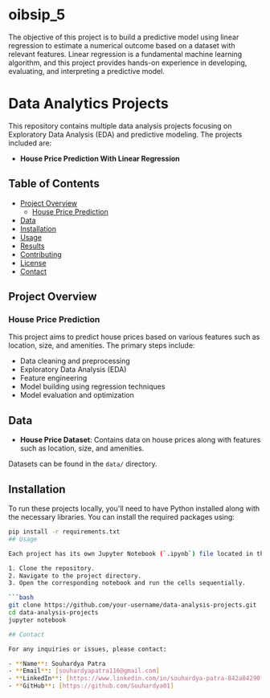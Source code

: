 # oibsip_5
The objective of this project is to build a predictive model using linear regression to estimate a numerical outcome based on a dataset with relevant features. Linear regression is a fundamental machine learning algorithm, and this project provides hands-on experience in developing, evaluating, and interpreting a predictive model.
# Data Analytics Projects

This repository contains multiple data analysis projects focusing on Exploratory Data Analysis (EDA) and predictive modeling. The projects included are:

- **House Price Prediction With Linear Regression**


## Table of Contents

- [Project Overview](#project-overview)
  - [House Price Prediction](#house-price-prediction)
- [Data](#data)
- [Installation](#installation)
- [Usage](#usage)
- [Results](#results)
- [Contributing](#contributing)
- [License](#license)
- [Contact](#contact)

## Project Overview

### House Price Prediction

This project aims to predict house prices based on various features such as location, size, and amenities. The primary steps include:

- Data cleaning and preprocessing
- Exploratory Data Analysis (EDA)
- Feature engineering
- Model building using regression techniques
- Model evaluation and optimization

## Data

- **House Price Dataset**: Contains data on house prices along with features such as location, size, and amenities.

Datasets can be found in the `data/` directory.

## Installation

To run these projects locally, you'll need to have Python installed along with the necessary libraries. You can install the required packages using:

```bash
pip install -r requirements.txt
## Usage

Each project has its own Jupyter Notebook (`.ipynb`) file located in the `notebooks/` directory. To run the analysis:

1. Clone the repository.
2. Navigate to the project directory.
3. Open the corresponding notebook and run the cells sequentially.

```bash
git clone https://github.com/your-username/data-analysis-projects.git
cd data-analysis-projects
jupyter notebook

## Contact

For any inquiries or issues, please contact:

- **Name**: Souhardya Patra
- **Email**: [souhardyapatra116@gmail.com]
- **LinkedIn**: [https://www.linkedin.com/in/souhardya-patra-842a84290?lipi=urn%3Ali%3Apage%3Ad_flagship3_profile_view_base_contact_details%3BR1L7lyGiTZiF9gD%2BnzfK2Q%3D%3D]
- **GitHub**: [https://github.com/Souhardya01]



